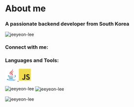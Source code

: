 <h1 align="left">About me</h1>
<h3 align="left">A passionate backend developer from South Korea</h3>

<p align="left"> <img src="https://komarev.com/ghpvc/?username=jeeyeon-lee&label=Profile%20views&color=0e75b6&style=flat" alt="jeeyeon-lee" /> </p>

<h3 align="left">Connect with me:</h3>
<p align="left">
</p>

<h3 align="left">Languages and Tools:</h3>
<p align="left"> <a href="https://www.java.com" target="_blank" rel="noreferrer"> <img src="https://raw.githubusercontent.com/devicons/devicon/master/icons/java/java-original.svg" alt="java" width="40" height="40"/> </a> <a href="https://developer.mozilla.org/en-US/docs/Web/JavaScript" target="_blank" rel="noreferrer"> <img src="https://raw.githubusercontent.com/devicons/devicon/master/icons/javascript/javascript-original.svg" alt="javascript" width="40" height="40"/> </a> </p>

<p><img align="left" src="https://github-readme-stats.vercel.app/api/top-langs?username=jeeyeon-lee&show_icons=true&locale=en&layout=compact" alt="jeeyeon-lee" /></p>

<p>&nbsp;<img align="center" src="https://github-readme-stats.vercel.app/api?username=jeeyeon-lee&show_icons=true&locale=en" alt="jeeyeon-lee" /></p>

<p><img align="center" src="https://github-readme-streak-stats.herokuapp.com/?user=jeeyeon-lee&" alt="jeeyeon-lee" /></p>
